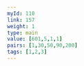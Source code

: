 ```yaml
---
myId: 110
link: 157
weight: 1
type: main
value: [601,5,1,1]
pairs: [1,30,50,90,200]
tags: [1,2,3]
---
```


